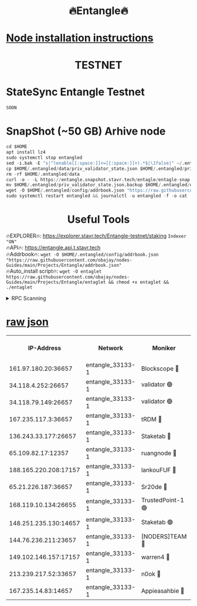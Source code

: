 <h1 align="center"> 🔥Entangle🔥</h1>

[Node installation instructions](https://github.com/obajay/nodes-Guides/tree/main/Projects/Entangle)
=

<h1 align="center"> TESTNET</h1>

# StateSync Entangle Testnet
```python
SOON
```
# SnapShot (~50 GB) Arhive node
```python
cd $HOME
apt install lz4
sudo systemctl stop entangled
sed -i.bak -E "s|^(enable[[:space:]]+=[[:space:]]+).*$|\1false|" ~/.entangled/config/config.toml
cp $HOME/.entangled/data/priv_validator_state.json $HOME/.entangled/priv_validator_state.json.backup
rm -rf $HOME/.entangled/data
curl -o - -L https://entangle.snapshot.stavr.tech/entagle/entagle-snap.tar.lz4 | lz4 -c -d - | tar -x -C $HOME/.entangled --strip-components 2
mv $HOME/.entangled/priv_validator_state.json.backup $HOME/.entangled/data/priv_validator_state.json
wget -O $HOME/.entangled/config/addrbook.json "https://raw.githubusercontent.com/obajay/nodes-Guides/main/Projects/Entangle/addrbook.json"
sudo systemctl restart entangled && journalctl -u entangled -f -o cat
```
 <h1 align="center"> Useful Tools</h1>
 
🔥EXPLORER🔥: https://explorer.stavr.tech/Entangle-testnet/staking        `Indexer "ON"` \
🔥API🔥:      https://entangle.api.t.stavr.tech \
🔥Addrbook🔥: ```wget -O $HOME/.entangled/config/addrbook.json "https://raw.githubusercontent.com/obajay/nodes-Guides/main/Projects/Entangle/addrbook.json"``` \
🔥Auto_install script🔥:  `wget -O entaglet https://raw.githubusercontent.com/obajay/nodes-Guides/main/Projects/Entangle/entaglet && chmod +x entaglet && ./entaglet`


<details>
<summary>RPC Scanning</summary>

<h2 align="center"> We scan nodes in real time every 4 hours. And we provide the final result of RPC endpoints.
We cannot influence the operation of these nodes in any way. </h2>


```python
If Voting Power is higher than 0 --> then the Node is a validator of the network and may be subject to attack and be a potential threat to the chain.
```
```python
We marked such validators with a red symbol
```

</details>

[raw json](https://rpc-check.entangt.stavr.tech/entangt/rpc-entangt-result.json)
=


<table><tr><th>IP-Address</th><th>Network</th><th>Moniker</th><th>Latest Block Height</th><th>Earliest Block Height</th><th>Catching Up</th><th>Tx Index</th><th>Voting Power</th><th>Scan Time</th></tr><tr><td>161.97.180.20:36657</td><td>entangle_33133-1</td><td>Blockscope 🔴</td><td>2530364</td><td>1</td><td>False</td><td>off</td><td>309259142885224</td><td>2024-03-07T15:31:48.829394625UTC</td></tr><tr><td>34.118.4.252:26657</td><td>entangle_33133-1</td><td>validator 🟢</td><td>2530365</td><td>1</td><td>False</td><td>on</td><td>0</td><td>2024-03-07T15:31:51.598612948UTC</td></tr><tr><td>34.118.79.149:26657</td><td>entangle_33133-1</td><td>validator 🟢</td><td>2530369</td><td>1</td><td>False</td><td>on</td><td>0</td><td>2024-03-07T15:32:15.520035141UTC</td></tr><tr><td>167.235.117.3:36657</td><td>entangle_33133-1</td><td>tRDM 🔴</td><td>2530370</td><td>1</td><td>False</td><td>on</td><td>213944235310917</td><td>2024-03-07T15:32:18.065929572UTC</td></tr><tr><td>136.243.33.177:26657</td><td>entangle_33133-1</td><td>Staketab 🔴</td><td>2530367</td><td>660001</td><td>False</td><td>on</td><td>180072559856284</td><td>2024-03-07T15:32:08.870066528UTC</td></tr><tr><td>65.109.82.17:12357</td><td>entangle_33133-1</td><td>ruangnode 🔴</td><td>2530364</td><td>1312001</td><td>False</td><td>off</td><td>550009057964099</td><td>2024-03-07T15:31:49.176011252UTC</td></tr><tr><td>188.165.220.208:17157</td><td>entangle_33133-1</td><td>lankouFUF 🔴</td><td>2530365</td><td>1910001</td><td>False</td><td>off</td><td>330570804235517</td><td>2024-03-07T15:31:53.886397982UTC</td></tr><tr><td>65.21.226.187:36657</td><td>entangle_33133-1</td><td>Sr20de 🔴</td><td>2530364</td><td>2049001</td><td>False</td><td>off</td><td>29244591515689</td><td>2024-03-07T15:31:48.536676088UTC</td></tr><tr><td>168.119.10.134:26655</td><td>entangle_33133-1</td><td>TrustedPoint-1 🟢</td><td>2530370</td><td>2268001</td><td>False</td><td>off</td><td>0</td><td>2024-03-07T15:32:18.283695796UTC</td></tr><tr><td>148.251.235.130:14657</td><td>entangle_33133-1</td><td>Staketab 🟢</td><td>2530364</td><td>2272001</td><td>False</td><td>on</td><td>0</td><td>2024-03-07T15:31:48.198535734UTC</td></tr><tr><td>144.76.236.211:23657</td><td>entangle_33133-1</td><td>[NODERS]TEAM 🔴</td><td>2530367</td><td>2304001</td><td>False</td><td>off</td><td>26809201962623766</td><td>2024-03-07T15:32:06.585182440UTC</td></tr><tr><td>149.102.146.157:17157</td><td>entangle_33133-1</td><td>warren4 🔴</td><td>2530367</td><td>2327001</td><td>False</td><td>on</td><td>503705579305569</td><td>2024-03-07T15:32:04.353576723UTC</td></tr><tr><td>213.239.217.52:33657</td><td>entangle_33133-1</td><td>n0ok 🔴</td><td>2530369</td><td>2430369</td><td>False</td><td>off</td><td>46610833713797424</td><td>2024-03-07T15:32:13.170777797UTC</td></tr><tr><td>167.235.14.83:14657</td><td>entangle_33133-1</td><td>Appieasahbie 🔴</td><td>2530370</td><td>2436001</td><td>False</td><td>on</td><td>43265555651510081</td><td>2024-03-07T15:32:17.765895201UTC</td></tr></table>
